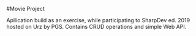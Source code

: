 #Movie Project

Apllication build as an exercise, while participating to SharpDev ed. 2019 hosted on Urz by PGS. Contains CRUD operations and simple Web API.